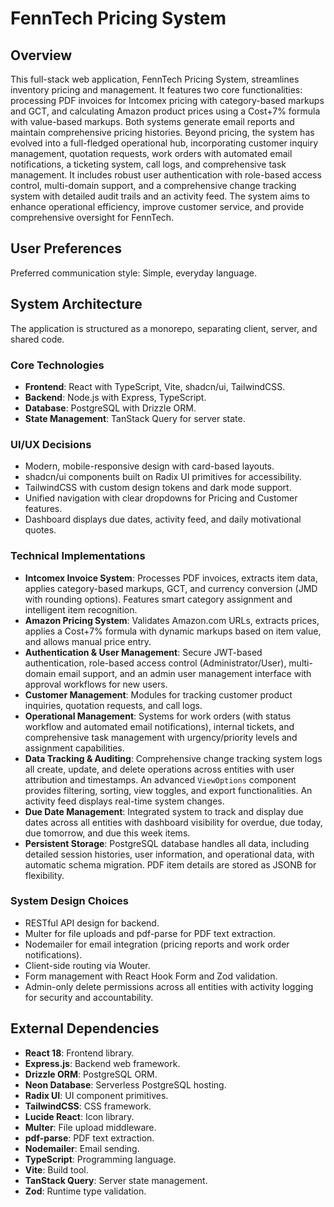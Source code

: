# FennTech Pricing System

## Overview

This full-stack web application, FennTech Pricing System, streamlines inventory pricing and management. It features two core functionalities: processing PDF invoices for Intcomex pricing with category-based markups and GCT, and calculating Amazon product prices using a Cost+7% formula with value-based markups. Both systems generate email reports and maintain comprehensive pricing histories. Beyond pricing, the system has evolved into a full-fledged operational hub, incorporating customer inquiry management, quotation requests, work orders with automated email notifications, a ticketing system, call logs, and comprehensive task management. It includes robust user authentication with role-based access control, multi-domain support, and a comprehensive change tracking system with detailed audit trails and an activity feed. The system aims to enhance operational efficiency, improve customer service, and provide comprehensive oversight for FennTech.

## User Preferences

Preferred communication style: Simple, everyday language.

## System Architecture

The application is structured as a monorepo, separating client, server, and shared code.

### Core Technologies
-   **Frontend**: React with TypeScript, Vite, shadcn/ui, TailwindCSS.
-   **Backend**: Node.js with Express, TypeScript.
-   **Database**: PostgreSQL with Drizzle ORM.
-   **State Management**: TanStack Query for server state.

### UI/UX Decisions
-   Modern, mobile-responsive design with card-based layouts.
-   shadcn/ui components built on Radix UI primitives for accessibility.
-   TailwindCSS with custom design tokens and dark mode support.
-   Unified navigation with clear dropdowns for Pricing and Customer features.
-   Dashboard displays due dates, activity feed, and daily motivational quotes.

### Technical Implementations
-   **Intcomex Invoice System**: Processes PDF invoices, extracts item data, applies category-based markups, GCT, and currency conversion (JMD with rounding options). Features smart category assignment and intelligent item recognition.
-   **Amazon Pricing System**: Validates Amazon.com URLs, extracts prices, applies a Cost+7% formula with dynamic markups based on item value, and allows manual price entry.
-   **Authentication & User Management**: Secure JWT-based authentication, role-based access control (Administrator/User), multi-domain email support, and an admin user management interface with approval workflows for new users.
-   **Customer Management**: Modules for tracking customer product inquiries, quotation requests, and call logs.
-   **Operational Management**: Systems for work orders (with status workflow and automated email notifications), internal tickets, and comprehensive task management with urgency/priority levels and assignment capabilities.
-   **Data Tracking & Auditing**: Comprehensive change tracking system logs all create, update, and delete operations across entities with user attribution and timestamps. An advanced `ViewOptions` component provides filtering, sorting, view toggles, and export functionalities. An activity feed displays real-time system changes.
-   **Due Date Management**: Integrated system to track and display due dates across all entities with dashboard visibility for overdue, due today, due tomorrow, and due this week items.
-   **Persistent Storage**: PostgreSQL database handles all data, including detailed session histories, user information, and operational data, with automatic schema migration. PDF item details are stored as JSONB for flexibility.

### System Design Choices
-   RESTful API design for backend.
-   Multer for file uploads and pdf-parse for PDF text extraction.
-   Nodemailer for email integration (pricing reports and work order notifications).
-   Client-side routing via Wouter.
-   Form management with React Hook Form and Zod validation.
-   Admin-only delete permissions across all entities with activity logging for security and accountability.

## External Dependencies

-   **React 18**: Frontend library.
-   **Express.js**: Backend web framework.
-   **Drizzle ORM**: PostgreSQL ORM.
-   **Neon Database**: Serverless PostgreSQL hosting.
-   **Radix UI**: UI component primitives.
-   **TailwindCSS**: CSS framework.
-   **Lucide React**: Icon library.
-   **Multer**: File upload middleware.
-   **pdf-parse**: PDF text extraction.
-   **Nodemailer**: Email sending.
-   **TypeScript**: Programming language.
-   **Vite**: Build tool.
-   **TanStack Query**: Server state management.
-   **Zod**: Runtime type validation.
```